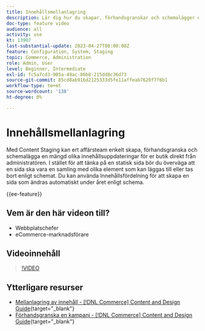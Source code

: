 ```yaml
---
title: Innehållsmellanlagring
description: Lär dig hur du skapar, förhandsgranskar och schemalägger en mängd olika innehållsuppdateringar för din butik direkt från administratören.
doc-type: feature video
audience: all
activity: use
kt: 13907
last-substantial-update: 2023-04-27T00:00:00Z
feature: Configuration, System, Staging
topic: Commerce, Administration
role: Admin, User
level: Beginner, Intermediate
exl-id: fc5a7cd3-905a-49ac-86b8-215dd8c36d73
source-git-commit: 85cd8ab916d2125333d5fe11affeab7620f7f6b1
workflow-type: tm+mt
source-wordcount: '138'
ht-degree: 0%

---
```


# Innehållsmellanlagring

Med Content Staging kan ert affärsteam enkelt skapa, förhandsgranska och schemalägga en mängd olika innehållsuppdateringar för er butik direkt från administratören. I stället för att tänka på en statisk sida bör du överväga att en sida ska vara en samling med olika element som kan läggas till eller tas bort enligt schemat. Du kan använda Innehållsfördelning för att skapa en sida som ändras automatiskt under året enligt schema.

{{ee-feature}}

## Vem är den här videon till?

- Webbplatschefer
- eCommerce-marknadsförare

## Videoinnehåll

>[!VIDEO](https://video.tv.adobe.com/v/343784?quality=12&learn=on)

## Ytterligare resurser

- [Mellanlagring av innehåll - [!DNL Commerce] Content and Design Guide](https://experienceleague.adobe.com/docs/commerce-admin/content-design/staging/content-staging.html){target="_blank"}
- [Förhandsgranska en kampanj - [!DNL Commerce] Content and Design Guide](https://experienceleague.adobe.com/docs/commerce-admin/content-design/staging/content-staging-preview.html){target="_blank"}
